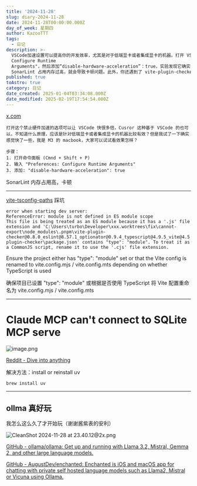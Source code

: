 ```yaml
---
title: '2024-11-28'
slug: diary-2024-11-28
date: 2024-11-28T00:00:00.000Z
day_of_week: 星期四
author: KazooTTT
tags:
  - 日记
description: >-
  VSCode加速设置可以提高你的开发效率，尤其是对于低端显卡或者集成显卡的机器。打开 VSCode命令面板，输入 "Preferences:
  Configure Runtime
  Arguments"，然后添加“disable-hardware-acceleration”：true，实验发现它确实有助于提高工作效率。但是，如果你的
  SonarLint 占用内存过高，就会导致卡顿问题。此外，你还遇到了 vite-plugin-checker 的错误，解决方法是安装或重新安装 uv。
published: true
toAstro: true
category: 日记
date_created: 2025-01-04T03:34:08.000Z
date_modified: 2025-02-19T17:54:54.000Z
---
```


[x.com](<https://x.com/vikingmute/status/1858781019492790315>)

```
打开这个禁止硬件加速的选项可以让 VSCode 快很多倍，Cusror 这种基于 VSCode 的也可以，不知道什么原理，应该是针对低端显卡或者集成显卡的机器比较有效？但是我试了一下确实感觉快了一些，我是 M3 的 macbook，大家可以试试看效果怎样？

步骤：
1. 打开命令面板 (Cmnd + Shift + P) 
2. 输入 "Preferences: Configure Runtime Arguments" 
3. 添加: "disable-hardware-acceleration": true 
```

SonarLint 内存占用高，卡顿

---

[vite-tsconfig-paths](<https://www.npmjs.com/package/vite-tsconfig-paths#vite-tsconfig-paths>) 踩坑

```
error when starting dev server:
ReferenceError: module is not defined in ES module scope
This file is being treated as an ES module because it has a '.js' file extension and 'C:\Users\turbo\Developer\xxx.worktrees\fix\cannot-export\node_modules\.pnpm\vite-plugin-checker@0.8.0_eslint@8.57.1_optionator@0.9.4_typescript@4.9.5_vite@4.5.5_@types+n_f2jvehahdn5lgzw77tv2nbqmma\node_modules\vite-plugin-checker\package.json' contains "type": "module". To treat it as a CommonJS script, rename it to use the '.cjs' file extension.
```

Ensure the project either has "type": "module" set or that the Vite config is renamed to vite.config.mjs / vite.config.mts depending on whether TypeScript is used

确保项目已设置 "type": "module" 或根据是否使用 TypeScript 将 Vite 配置重命名为 vite.config.mjs / vite.config.mts

---

# Claude MCP can't connect to SQLite MCP serve

![image.png](<https://pictures.kazoottt.top/2024/11/20241128-365eae5fe7493a84658fb9bbfa7555cb.png>)

[Reddit - Dive into anything](<https://www.reddit.com/r/ClaudeAI/comments/1h0my0y/comment/lz5w7ar/?utm_source=share&utm_medium=web3x&utm_name=web3xcss&utm_term=1&utm_content=share_button>)

解决方法：install or reinstall uv

```
brew install uv
```

---

## ollma 真好玩

我怎么这么久了才开始玩（谢谢酱紫表的安利）

![CleanShot 2024-11-28 at 23.40.12@2x.png](<https://pictures.kazoottt.top/2024/11/20241128-bde60eeee02f234a59d87d2144a4a4d3.png>)

[GitHub - ollama/ollama: Get up and running with Llama 3.2, Mistral, Gemma 2, and other large language models.](<https://github.com/ollama/ollama?tab=readme-ov-file>)

[GitHub - AugustDev/enchanted: Enchanted is iOS and macOS app for chatting with private self hosted language models such as Llama2, Mistral or Vicuna using Ollama.](<https://github.com/AugustDev/enchanted>)
